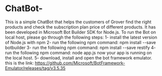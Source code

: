 # ChatBot-
This is a simple ChatBot that helps the customers of Grover find the right products and check the subscription plan price of different products. It has been developed in Microsoft Bot Builder SDK for Node.js.
To run the Bot on local host, please go through the following steps: 
1- install the latest version of Node.js with npm
2- run the following npm command: npm install --save botbuilder
3- run the following npm command: npm install --save restify
4- run the following npm command: node app.js
now your app is running on the local host. 
5- download, install  and open the bot framework emulator. this is the link:  https://github.com/Microsoft/BotFramework-Emulator/releases/tag/v3.5.35
